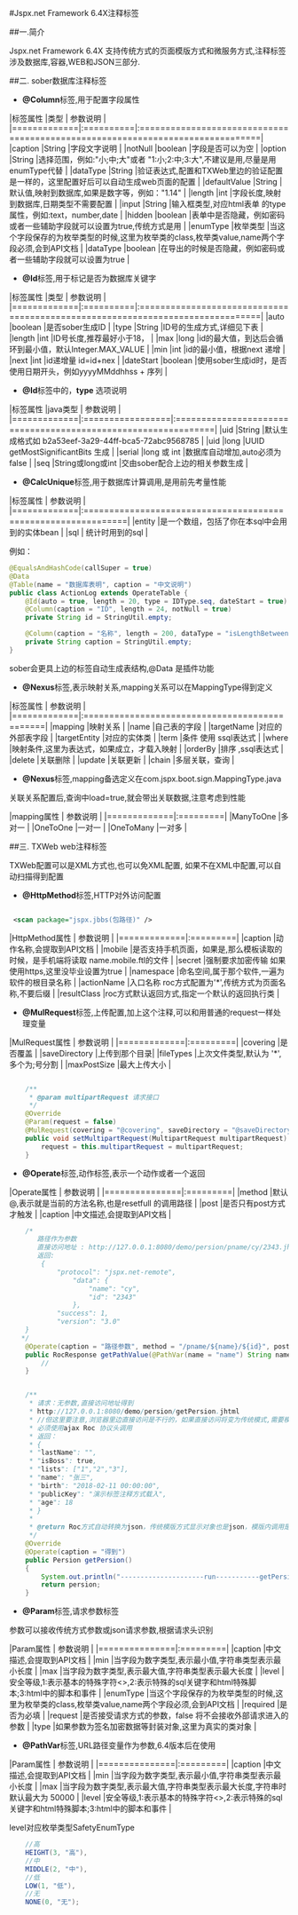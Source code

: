 #Jspx.net Framework 6.4X注释标签

##一.简介

 Jspx.net Framework 6.4X 支持传统方式的页面模版方式和微服务方式,注释标签涉及数据库,容器,WEB和JSON三部分.

##二. sober数据库注释标签

*	**@Column**标签,用于配置字段属性


|标签属性      |类型       |  参数说明                                                                     |
|=============|:==========|:==============================================================================|
|caption      |String     |字段文字说明                                                                    |
|notNull      |boolean    |字段是否可以为空                                                                |
|option       |String     |选择范围，例如:"小;中;大"或者 "1:小;2:中;3:大",不建议是用,尽量是用enumType代替  |
|dataType     |String     |验证表达式,配置和TXWeb里边的验证配置是一样的，这里配置好后可以自动生成web页面的配置 |
|defaultValue |String     |默认值,映射到数据库,如果是数字等，例如："1.14"                                    |
|length       |int        |字段长度,映射到数据库,日期类型不需要配置                                          |
|input        |String     |输入框类型,对应html表单  的type 属性，例如:text，number,date                     |
|hidden       |boolean    |表单中是否隐藏，例如密码或者一些辅助字段就可以设置为true,传统方式是用                       |
|enumType     |枚举类型   |当这个字段保存的为枚举类型的时候,这里为枚举类的class,枚举类value,name两个字段必须,会到API文档 |
|dataType       |boolean    |在导出的时候是否隐藏，例如密码或者一些辅助字段就可以设置为true                     |

*	**@Id**标签,用于标记是否为数据库关键字


|标签属性      |类型       |  参数说明                                                                     |
|=============|:==========|:==============================================================================|
|auto         |boolean    |是否sober生成ID                                                                 |
|type         |String     |ID号的生成方式,详细见下表                                                       |
|length       |int        |ID号长度,推荐最好小于18，                                                       |
|max          |long       |id的最大值，到达后会循环到最小值，默认Integer.MAX_VALUE                          |
|min          |int        |id的最小值，根据next 递增                                                       |
|next         |int        |id递增量  id=id+nex                                                            |
|dateStart    |boolean    |使用sober生成id时，是否使用日期开头，例如yyyyMMddhhss + 序列                     |


*	**@Id**标签中的，**type** 选项说明

|标签属性      |java类型          | 参数说明                                                      |
|=============|:=================|:==============================================================|
|uid          |String            |默认生成格式如 b2a53eef-3a29-44ff-bca5-72abc9568785             |
|uid          |long              |UUID getMostSignificantBits 生成                               |
|serial       |long 或 int       |数据库自动增加,auto必须为false                                  |
|seq          |String或long或int |交由sober配合上边的相关参数生成                                  |


*	**@CalcUnique**标签,用于数据库计算调用,是用前先考量性能

|标签属性      | 参数说明                                                      |
|=============|:==============================================================|
|entity       |是一个数组，包括了你在本sql中会用到的实体bean                    |
|sql          | 统计时用到的sql                                                |

例如：

```java
@EqualsAndHashCode(callSuper = true)
@Data
@Table(name = "数据库表明", caption = "中文说明")
public class ActionLog extends OperateTable {
    @Id(auto = true, length = 20, type = IDType.seq, dateStart = true)
    @Column(caption = "ID", length = 24, notNull = true)
    private String id = StringUtil.empty;

    @Column(caption = "名称", length = 200, dataType = "isLengthBetween(2,200)", notNull = true)
    private String caption = StringUtil.empty;
}
```
sober会更具上边的标签自动生成表结构,@Data 是插件功能



*	**@Nexus**标签,表示映射关系,mapping关系可以在MappingType得到定义

|标签属性      | 参数说明                                      |
|=============|:==============================================|
|mapping       |映射关系                                      |
|name          |自己表的字段                                   |
|targetName    |对应的外部表字段                               |
|targetEntity  |对应的实体类                                   |
|term          |条件 使用 ssql表达式                           |
|where         |映射条件,这里为表达式，如果成立，才载入映射     |
|orderBy       |排序 ,ssql表达式                              |
|delete        |关联删除                                      |
|update        |关联更新                                      |
|chain         |多层关联，查询                                |


*	**@Nexus**标签,mapping备选定义在com.jspx.boot.sign.MappingType.java

关联关系配置后,查询中load=true,就会带出关联数据,注意考虑到性能

|mapping属性  | 参数说明  |
|=============|:=========|
|ManyToOne    |多对一    |
|OneToOne     |一对一    |
|OneToMany    |一对多    |


##三. TXWeb web注释标签


TXWeb配置可以是XML方式也,也可以免XML配置,
如果不在XML中配置,可以自动扫描得到配置

*	**@HttpMethod**标签,HTTP对外访问配置

```xml

 <scan package="jspx.jbbs(包路径)" />

```

|HttpMethod属性  | 参数说明  |
|=============|:=========|
|caption	|动作名称,会提取到API文档	  |
|mobile         |是否支持手机页面，如果是,那么模板读取的时候，是手机端将读取 name.mobile.ftl的文件   |
|secret		|强制要求加密传输  如果使用https,这里没毕业设置为true  |
|namespace	|命名空间,属于那个软件,一遍为软件的根目录名称  |
|actionName	|入口名称 roc方式配置为'*',传统方式为页面名称,不要后缀  |
|resultClass	|roc方式默认返回方式,指定一个默认的返回执行类  |


*	**@MulRequest**标签,上传配置,加上这个注释,可以和用普通的request一样处理变量



|MulRequest属性  | 参数说明  |
|=============|:=========|
|covering	|是否覆盖  |
|saveDirectory  |上传到那个目录|
|fileTypes	|上次文件类型,默认为 '*',多个为;号分割 |
|maxPostSize	|最大上传大小  |

```java

    /**
     * @param multipartRequest 请求接口
     */
    @Override
    @Param(request = false)
    @MulRequest(covering = "@covering", saveDirectory = "@saveDirectory", fileTypes = "@fileTypes", maxPostSize = "@maxPostSize")
    public void setMultipartRequest(MultipartRequest multipartRequest) {
        request = this.multipartRequest = multipartRequest;
    }

```

*	**@Operate**标签,动作标签,表示一个动作或者一个返回



|Operate属性    | 参数说明  |
|===============|:=========|
|method		|默认@,表示就是当前的方法名称,也是resetfull 的调用路径  |
|post		|是否只有post方式才触发  |
|caption	|中文描述,会提取到API文档  |

```java
    /*
       路径作为参数
       直接访问地址 : http://127.0.0.1:8080/demo/persion/pname/cy/2343.jhtml
       返回:
        {
            "protocol": "jspx.net-remote",
                "data": {
                    "name": "cy",
                    "id": "2343"
                },
            "success": 1,
            "version": "3.0"
    }
   */
    @Operate(caption = "路径参数", method = "/pname/${name}/${id}", post = false)
    public RocResponse getPathValue(@PathVar(name = "name") String name, @PathVar(name = "id") String id) {
        //
    }


    /**
     * 请求：无参数,直接访问地址得到
     * http://127.0.0.1:8080/demo/persion/getPersion.jhtml
     * //但这里要注意,浏览器里边直接访问是不行的，如果直接访问将变为传统模式,需要模版文件支持
     * 必须使用ajax Roc 协议头调用
     * 返回：
     * {
     * "lastName": "",
     * "isBoss": true,
     * "lists": ["1","2","3"],
     * "name": "张三",
     * "birth": "2018-02-11 00:00:00",
     * "publicKey": "演示标签注释方式载入",
     * "age": 18
     * }
     *
     * @return Roc方式自动转换为json，传统模版方式显示对象也是json，模版内调用是对象
     */
    @Override
    @Operate(caption = "得到")
    public Persion getPersion()
    {
        System.out.println("---------------------run-----------getPersion");
        return persion;
    }

```


*	**@Param**标签,请求参数标签

参数可以接收传统方式参数或json请求参数,根据请求头识别

|Param属性    | 参数说明  |
|===============|:=========|
|caption	|中文描述,会提取到API文档  |
|min		|当字段为数字类型,表示最小值,字符串类型表示最小长度 |
|max		|当字段为数字类型,表示最大值,字符串类型表示最大长度 |
|level		|安全等级,1:表示基本的特殊字符<>,2:表示特殊的sql关键字和html特殊脚本;3:html中的脚本和事件 |
|enumType	|当这个字段保存的为枚举类型的时候,这里为枚举类的class,枚举类value,name两个字段必须,会到API文档 |
|required	|是否为必填 |
|request	|是否接受请求方式的参数，false 将不会接收外部请求进入的参数 |
|type		|如果参数为签名加密数据等封装对象,这里为真实的类对象 |


*	**@PathVar**标签,URL路径变量作为参数,6.4版本后在使用


|Param属性    | 参数说明  |
|===============|:=========|
|caption	|中文描述,会提取到API文档  |
|min		|当字段为数字类型,表示最小值,字符串类型表示最小长度 |
|max		|当字段为数字类型,表示最大值,字符串类型表示最大长度,字符串时默认最大为 50000 |
|level		|安全等级,1:表示基本的特殊字符<>,2:表示特殊的sql关键字和html特殊脚本;3:html中的脚本和事件 |

level对应枚举类型SafetyEnumType

```java
    //高
    HEIGHT(3, "高"),
    //中
    MIDDLE(2, "中"),
    //低
    LOW(1, "低"),
    //无
    NONE(0, "无");
```